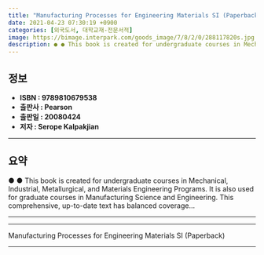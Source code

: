 ```yaml
---
title: "Manufacturing Processes for Engineering Materials SI (Paperback)"
date: 2021-04-23 07:30:19 +0900
categories: [외국도서, 대학교재-전문서적]
image: https://bimage.interpark.com/goods_image/7/8/2/0/288117820s.jpg
description: ● ● This book is created for undergraduate courses in Mechanical, Industrial, Metallurgical, and Materials Engineering Programs. It is also used for graduate
---
```


## **정보**

- **ISBN : 9789810679538**
- **출판사 : Pearson**
- **출판일 : 20080424**
- **저자 : Serope Kalpakjian**

------



## **요약**

●  ●  This book is created for undergraduate courses in Mechanical, Industrial, Metallurgical, and Materials Engineering Programs. It is also used for graduate courses in Manufacturing Science and Engineering. &#x0D;&#x0D;This comprehensive, up-to-date text has balanced coverage... 

------



------


Manufacturing Processes for Engineering Materials SI (Paperback) 

------



